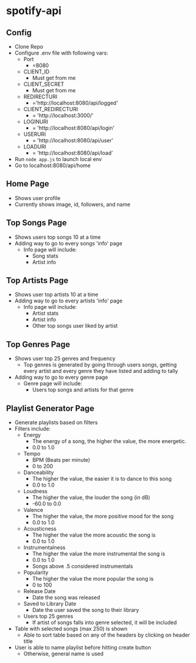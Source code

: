 # spotify-api
## Config
  * Clone Repo
  * Configure .env file with following vars:
    * Port
      * =8080
    * CLIENT_ID
      * Must get from me
    * CLIENT_SECRET
      * Must get from me
    * REDIRECTURI
      * ='http://localhost:8080/api/logged'
    * CLIENT_REDIRECTURI
      * = 'http://localhost:3000/'
    * LOGINURI
      * = 'http://localhost:8080/api/login'
    * USERURI
      * = 'http://localhost:8080/api/user'
    * LOADURI
      * = 'http://localhost:8080/api/load'
  * Run `node app.js` to launch local env
  * Go to localhost:8080/api/home
  
## Home Page
  * Shows user profile
  * Currently shows image, id, followers, and name
  
## Top Songs Page
* Shows users top songs 10 at a time
* Adding way to go to every songs 'info' page
  * Info page will include:
    * Song stats
    * Artist info
    
## Top Artists Page
* Shows user top artists 10 at a time
* Adding way to go to every artists 'info' page
  * Info page will include:
    * Artist stats
    * Artist info
    * Other top songs user liked by artist
    
## Top Genres Page
* Shows user top 25 genres and frequency
  * Top genres is generated by going through users songs, getting every artist and every genre they have listed and adding to tally
* Adding way to go to every genre page
  * Genre page will include:
    * Users top songs and artists for that genre

## Playlist Generator Page
* Generate playlists based on filters
* Filters include:
  * Energy
    * The energy of a song, the higher the value, the more energetic.
    * 0.0 to 1.0
  * Tempo
    * BPM (Beats per minute)
    * 0 to 200
  * Danceability
    * The higher the value, the easier it is to dance to this song
    * 0.0 to 1.0
  * Loudness
    * The higher the value, the louder the song (in dB)
    * -60.0 to 0.0
  * Valence
    * The higher the value, the more positive mood for the song
    * 0.0 to 1.0
  * Acousticness
    * The higher the value the more acoustic the song is
    * 0.0 to 1.0
  * Instrumentalness
    * The higher the value the more instrumental the song is
    * 0.0 to 1.0
    * Songs above .5 considered instrumentals
  * Popularity
    * The higher the value the more popular the song is
    * 0 to 100
  * Release Date
    * Date the song was released
  * Saved to Library Date
    * Date the user saved the song to their library
  * Users top 25 genres
    * If artist of songs falls into genre selected, it will be included
* Table with selected songs (max 250) is shown
  * Able to sort table based on any of the headers by clicking on header title
* User is able to name playlist before hitting create button
  * Otherwise, general name is used

      
    
